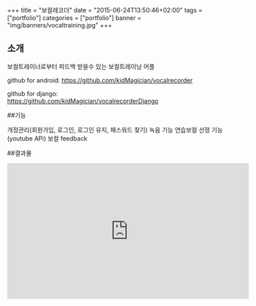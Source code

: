 +++
title = "보컬레코더"
date = "2015-06-24T13:50:46+02:00"
tags = ["portfolio"]
categories = ["portfolio"]
banner = "img/banners/vocaltraining.jpg"
+++

## 소개

보컬트레이너로부터 피드백 받을수 있는 보컬트레이닝 어플

github for android: https://github.com/kidMagician/vocalrecorder

github for django:  
https://github.com/kidMagician/vocalrecorderDjango

##기능

개정관리(회원가입, 로그인, 로그인 유지, 패스워드 찾기) 
녹음 기능 
연습보컬 선정 기능(youtube APi) 
보컬 feedback 

##결과물

<iframe width="560" height="315" src="https://www.youtube.com/embed/l2ZyvE-lBj4" frameborder="0" allow="autoplay; encrypted-media" allowfullscreen></iframe>





